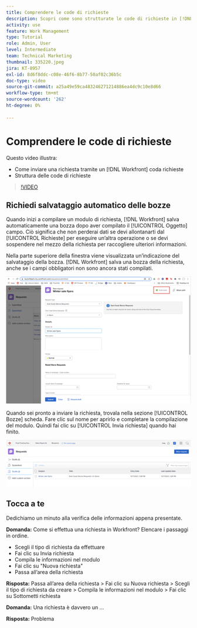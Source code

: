 ```yaml
---
title: Comprendere le code di richieste
description: Scopri come sono strutturate le code di richieste in [!DNL  Workfront] e come inviare una richiesta.
activity: use
feature: Work Management
type: Tutorial
role: Admin, User
level: Intermediate
team: Technical Marketing
thumbnail: 335220.jpeg
jira: KT-8957
exl-id: 8d6f8ddc-c08e-46f6-8b77-50af02c36b5c
doc-type: video
source-git-commit: a25a49e59ca483246271214886ea4dc9c10e8d66
workflow-type: tm+mt
source-wordcount: '262'
ht-degree: 0%

---
```


# Comprendere le code di richieste

Questo video illustra:

* Come inviare una richiesta tramite un [!DNL  Workfront] coda richieste
* Struttura delle code di richieste

>[!VIDEO](https://video.tv.adobe.com/v/335220/?quality=12&learn=on)

## Richiedi salvataggio automatico delle bozze

Quando inizi a compilare un modulo di richiesta, [!DNL Workfront] salva automaticamente una bozza dopo aver compilato il [!UICONTROL Oggetto] campo. Ciò significa che non perderai dati se devi allontanarti dal [!UICONTROL Richieste] per eseguire un’altra operazione o se devi sospendere nel mezzo della richiesta per raccogliere ulteriori informazioni.

Nella parte superiore della finestra viene visualizzata un’indicazione del salvataggio della bozza. [!DNL Workfront] salva una bozza della richiesta, anche se i campi obbligatori non sono ancora stati compilati.

![immagine di una bozza di richiesta in fase di creazione](assets/queue-mgt-make-a-request-draft-1.png)

Quando sei pronto a inviare la richiesta, trovala nella sezione [!UICONTROL Bozze] scheda. Fare clic sul nome per aprirlo e completare la compilazione del modulo. Quindi fai clic su [!UICONTROL Invia richiesta] quando hai finito.

![immagine del richiamo di una bozza di richiesta](assets/queue-mgt-make-a-request-draft-2.png)

## Tocca a te

Dedichiamo un minuto alla verifica delle informazioni appena presentate.

**Domanda:** Come si effettua una richiesta in Workfront? Elencare i passaggi in ordine.

* Scegli il tipo di richiesta da effettuare
* Fai clic su Invia richiesta
* Compila le informazioni nel modulo
* Fai clic su &quot;Nuova richiesta&quot;
* Passa all’area della richiesta


**Risposta:** Passa all’area della richiesta > Fai clic su Nuova richiesta > Scegli il tipo di richiesta da creare > Compila le informazioni nel modulo > Fai clic su Sottometti richiesta

**Domanda:** Una richiesta è davvero un ...

**Risposta:** Problema

<!---
You can also access request drafts from the [!UICONTROL Select a Request Type] menu at the top of the window. Select an option from the [!UICONTROL Recent Drafts] section, or start a new request by picking a queue from the [!UICONTROL New Requests] section. Fill everything out like normal, then submit the request.

<!---
image
--->

<!---
Let's take a minute to review the information you were just presented.

How do you make a request in Workfront? List the steps in order.
Choose the request type you need to make
Click Submit request
Fill out the information on the form
Click "New Request"
Navigate to the request area

Answer: Navigate to the request area>Click New Request>Choose the request type you need to make>Fill out the information on the form>Click Submit request

A request is really an......

Answer: Issue
--->
